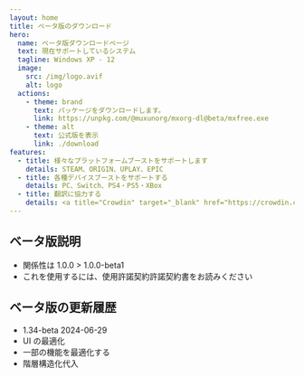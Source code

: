 ```yaml
---
layout: home
title: ベータ版のダウンロード
hero:
  name: ベータ版ダウンロードページ
  text: 現在サポートしているシステム
  tagline: Windows XP - 12
  image:
    src: /img/logo.avif
    alt: logo
  actions:
    - theme: brand
      text: パッケージをダウンロードします。
      link: https://unpkg.com/@muxunorg/mxorg-dl@beta/mxfree.exe
    - theme: alt
      text: 公式版を表示
      link: ./download
features:
  - title: 様々なプラットフォームブーストをサポートします
    details: STEAM、ORIGIN、UPLAY、EPIC
  - title: 各種デバイスブーストをサポートする
    details: PC、Switch、PS4・PS5・XBox
  - title: 翻訳に協力する
    details: <a title="Crowdin" target="_blank" href="https://crowdin.com/project/mxfree"><img src="https://badges.crowdin.net/mxfree/localized.svg"></a>
---
```


## ベータ版説明

- 関係性は 1.0.0 > 1.0.0-beta1
- これを使用するには、使用許諾契約許諾契約書をお読みください

## ベータ版の更新履歴

- 1.34-beta 2024-06-29
- UI の最適化
- 一部の機能を最適化する
- 階層構造化代入
